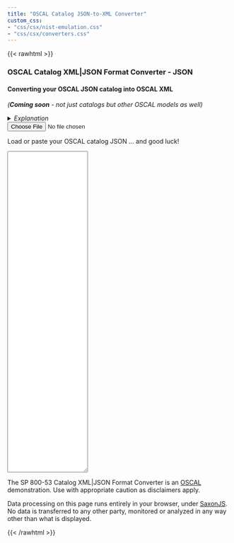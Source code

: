 ```yaml
---
title: "OSCAL Catalog JSON-to-XML Converter"
custom_css:
- "css/csx/nist-emulation.css"
- "css/csx/converters.css"
---
```


{{< rawhtml >}}
<script type="text/javascript" src="../../lib/Saxon-JS-2.2/SaxonJS2.js"> </script>
<script xml:space="preserve">
     
    function makeXMLforJSON(jsontext) {
          SaxonJS.transform({
            stylesheetLocation: "oscal-catalog_JSONtoXML_converter.sef.json",
            initialTemplate: "make-xml",
            stylesheetParams: {
              "oscal-data": jsontext
            }
          },"async")
    }

    function dropFileText(fileSet,whereID) {
      for (const eachFile of fileSet) {
        let where = document.getElementById(whereID)
        let frdr = new FileReader();
        frdr.onload = function () {
          where.value = frdr.result;
          makeXMLforJSON(frdr.result)
        }
        frdr.readAsText(eachFile);
      }
    }
    
    /* reads result off of pane, provides it to a download link and clicks it */
    function offerDownload(fileName) {
      var contents = document.getElementById("success").textContent;
      var f = new Blob([ contents ]);
      var a = document.createElement("a");
      a.href = URL.createObjectURL(f);
      a.download = fileName;
      a.click()
      }
</script>
      
<div id="bxheader">
  <h3 id="page-title" onclick="void(0)">OSCAL Catalog XML|JSON Format Converter - JSON</h3>
  <h4>Converting your OSCAL JSON catalog into OSCAL XML</h4>
  <p style="font-style:italic">(<b>Coming soon</b> - not just catalogs but other OSCAL models as well)</p>
    <details style="margin-top: 1em" id="overview">
      <summary style="font-style:italic">Explanation</summary>
     <p>Warning: data dropped into the converter that is not valid OSCAL, may be <em>dropped</em> without notice. It depends on the nature of the issue - some <q>near OSCAL</q> will also come through okay.</p>
      <p>Use with caution accordingly.</p>
    </details>
</div>
<div id="bxbody">
<div id="converter-grid">
  <div class="ui-box" id="jsonbox">
    <input type="file" accept=".json,text/json"
      id="loadjsonInput" name="loadjsonInput" title="Drop JSON"
      onchange="dropFileText(this.files,'jsondata')" />
    <p>Load or paste your OSCAL catalog JSON ... and good luck!</p>
    <textarea id="jsondata" spellcheck="false" rows="48" onchange="makeXMLforJSON(this.value)"></textarea>
  </div><div class="ui-box" id="resultbox">
    
  </div>
  
</div>
</div>
<div id="bxfooter">
  <p>The SP 800-53 Catalog XML|JSON Format Converter is an <a href="https://pages.nist.gov/OSCAL/">OSCAL</a> demonstration. Use with appropriate caution as disclaimers apply.</p>
    <p>Data processing on this page runs entirely in your browser, under <a href="https://www.saxonica.com/saxon-js/index.xml">SaxonJS</a>. No data is transferred to any other party, monitored or analyzed in any way other than what is displayed.</p>
</div>
        
{{< /rawhtml >}}

